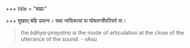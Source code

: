 +++
title = "बाह्यः"

+++
मुखात् बहिः प्रयत्नः। यथा नासिकायां वा घोषतन्त्रीपरिसरे वा।

> the _båhya_-_prayatna_ is the mode of articulation at the close of the utterance of the sound. - vAsu

<div class="spreadsheet" src="../bAhya-prayatnaH.toml" fullHeightWithRowsPerScreen=8></div>